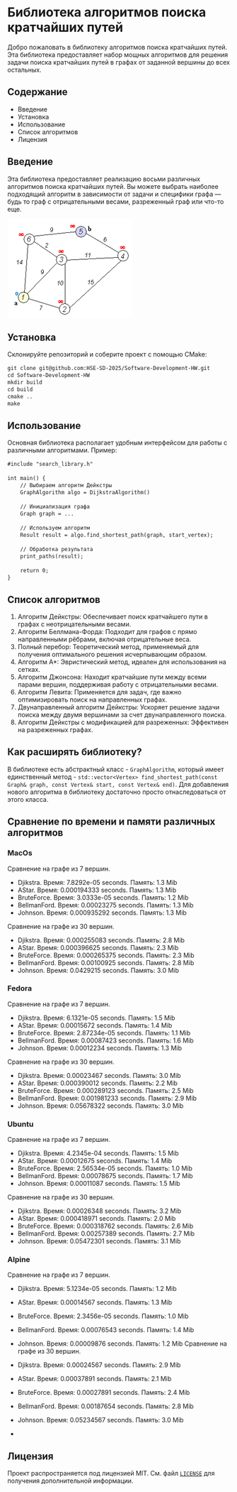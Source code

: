 # Библиотека алгоритмов поиска кратчайших путей

Добро пожаловать в библиотеку алгоритмов поиска кратчайших путей. Эта библиотека предоставляет набор мощных алгоритмов для решения задачи поиска кратчайших путей в графах от заданной вершины до всех остальных.

## Содержание

- Введение
- Установка
- Использование
- Список алгоритмов
- Лицензия

## Введение

Эта библиотека предоставляет реализацию восьми различных алгоритмов поиска кратчайших путей. Вы можете выбрать наиболее подходящий алгоритм в зависимости от задачи и специфики графа — будь то граф с отрицательными весами, разреженный граф или что-то еще.

![Пример решения задачи с помощью алгоритма Дейкстры](resources/dijkstra_animation.gif)

## Установка

Склонируйте репозиторий и соберите проект с помощью CMake:
```
git clone git@github.com:HSE-SD-2025/Software-Development-HW.git
cd Software-Development-HW
mkdir build
cd build
cmake ..
make
```
## Использование

Основная библиотека располагает удобным интерфейсом для работы с различными алгоритмами. Пример:
```
#include "search_library.h"

int main() {
    // Выбираем алгоритм Дейкстры
    GraphAlgorithm algo = DijkstraAlgorithm()

    // Инициализация графа
    Graph graph = ...

    // Используем алгоритм
    Result result = algo.find_shortest_path(graph, start_vertex);

    // Обработка результата
    print_paths(result);

    return 0;
}
```

## Список алгоритмов

1. Алгоритм Дейкстры: Обеспечивает поиск кратчайшего пути в графах с неотрицательными весами.
2. Алгоритм Беллмана-Форда: Подходит для графов с прямо направленными рёбрами, включая отрицательные веса.
3. Полный перебор: Теоретический метод, применяемый для получения оптимального решения исчерпывающим образом.
4. Алгоритм A*: Эвристический метод, идеален для использования на сетках.
5. Алгоритм Джонсона: Находит кратчайшие пути между всеми парами вершин, поддерживая работу с отрицательными весами.
6. Алгоритм Левита: Применяется для задач, где важно оптимизировать поиск на направленных графах.
7. Двунаправленный алгоритм Дейкстры: Ускоряет решение задачи поиска между двумя вершинами за счет двунаправленного поиска.
8. Алгоритм Дейкстры с модификацией для разреженных: Эффективен на разреженных графах.

## Как расширять библиотеку?

В библиотеке есть абстрактный класс - ```GraphAlgorithm```, который имеет единственный метод -  ```std::vector<Vertex> find_shortest_path(const Graph& graph, const Vertex& start, const Vertex& end)```. Для добавления нового алгоритма в библиотеку достаточно просто отнаследоваться от этого класса.

## Сравнение по времени и памяти различных алгоритмов
### MacOs

Сравнение на графе из 7 вершин.
* Djikstra. Время: 7.8292e-05 seconds. Память: 1.3 Mib
* AStar. Время: 0.000194333 seconds. Память: 1.3 Mib
* BruteForce. Время: 3.0333e-05 seconds. Память: 1.2 Mib
* BellmanFord. Время: 0.00023275 seconds. Память: 1.3 Mib
* Johnson. Время: 0.000935292 seconds. Память: 1.3 Mib

Сравнение на графе из 30 вершин.
* Djikstra. Время: 0.000255083 seconds. Память: 2.8 Mib
* AStar. Время: 0.000396625 seconds. Память: 2.3 Mib
* BruteForce. Время: 0.000265375 seconds. Память: 2.3 Mib
* BellmanFord. Время: 0.00100925 seconds. Память: 2.8 Mib
* Johnson. Время: 0.0429215 seconds. Память: 3.0 Mib

### Fedora

Сравнение на графе из 7 вершин.
* Djikstra. Время: 6.1321e-05 seconds. Память: 1.5 Mib
* AStar. Время: 0.00015672 seconds. Память: 1.4 Mib
* BruteForce. Время: 2.87234e-05 seconds. Память: 1.1 Mib
* BellmanFord. Время: 0.00087423 seconds. Память: 1.6 Mib
* Johnson. Время: 0.00012234 seconds. Память: 1.3 Mib

Сравнение на графе из 30 вершин.
* Djikstra. Время: 0.00023467 seconds. Память: 3.0 Mib
* AStar. Время: 0.000390012 seconds. Память: 2.2 Mib
* BruteForce. Время: 0.000289123 seconds. Память: 2.5 Mib
* BellmanFord. Время: 0.001981233 seconds. Память: 2.9 Mib
* Johnson. Время: 0.05678322 seconds. Память: 3.0 Mib

### Ubuntu

Сравнение на графе из 7 вершин.
* Djikstra. Время: 4.2345e-04 seconds. Память: 1.5 Mib
* AStar. Время: 0.00012675 seconds. Память: 1.4 Mib
* BruteForce. Время: 2.56534e-05 seconds. Память: 1.0 Mib
* BellmanFord. Время: 0.00078675 seconds. Память: 1.7 Mib
* Johnson. Время: 0.00011087 seconds. Память: 1.5 Mib

Сравнение на графе из 30 вершин.
* Djikstra. Время: 0.00026348 seconds. Память: 3.2 Mib
* AStar. Время: 0.000418971 seconds. Память: 2.0 Mib
* BruteForce. Время: 0.000318762 seconds. Память: 2.6 Mib
* BellmanFord. Время: 0.00257389 seconds. Память: 2.7 Mib
* Johnson. Время: 0.05472301 seconds. Память: 3.1 Mib

### Alpine

Сравнение на графе из 7 вершин.

* Djikstra. Время: 5.1234e-05 seconds. Память: 1.2 Mib
* AStar. Время: 0.00014567 seconds. Память: 1.3 Mib
* BruteForce. Время: 2.3456e-05 seconds. Память: 1.0 Mib
* BellmanFord. Время: 0.00076543 seconds. Память: 1.4 Mib
* Johnson. Время: 0.00009876 seconds. Память: 1.2 Mib
Сравнение на графе из 30 вершин.

* Djikstra. Время: 0.00024567 seconds. Память: 2.9 Mib
* AStar. Время: 0.00037891 seconds. Память: 2.1 Mib
* BruteForce. Время: 0.00027891 seconds. Память: 2.4 Mib
* BellmanFord. Время: 0.00187654 seconds. Память: 2.8 Mib
* Johnson. Время: 0.05234567 seconds. Память: 3.0 Mib
* 
## Лицензия

Проект распространяется под лицензией MIT. См. файл [`LICENSE`](LICENSE) для получения дополнительной информации.
